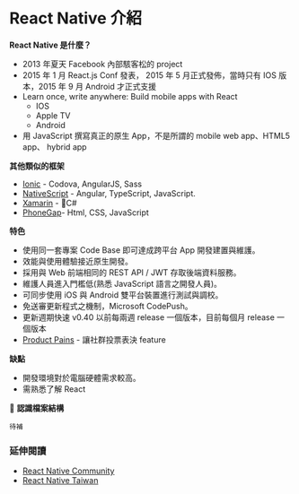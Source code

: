 # React Native 介紹

**React Native  是什麼？**

* 2013 年夏天 Facebook 內部駭客松的 project
* 2015 年 1 月 React.js Conf 發表， 2015 年 5 月正式發佈，當時只有 IOS 版本，2015 年 9 月 Android 才正式支援
* Learn once, write anywhere: Build mobile apps with React
    * IOS
    * Apple TV
    * Android
* 用 JavaScript 撰寫真正的原生 App，不是所謂的 mobile web app、HTML5 app、 hybrid app


**其他類似的框架**

* [Ionic](https://ionicframework.com/) - Codova, AngularJS, Sass
* [NativeScript](https://www.nativescript.org/) - Angular, TypeScript, JavaScript.
* [Xamarin](https://www.xamarin.com/) - C#
* [PhoneGap](https://phonegap.com/)- Html, CSS, JavaScript

**特色**

* 使用同一套專案 Code Base 即可達成跨平台 App 開發建置與維護。
* 效能與使用體驗接近原生開發。
* 採用與 Web 前端相同的 REST API / JWT 存取後端資料服務。
* 維護人員進入門檻低(熟悉 JavaScript 語言之開發人員)。
* 可同步使用 iOS 與 Android 雙平台裝置進行測試與調校。
* 免送審更新程式之機制，Microsoft CodePush。
* 更新週期快速 v0.40 以前每兩週 release 一個版本，目前每個月 release 一個版本
* [Product Pains](https://react-native.canny.io/feature-requests/) - 讓社群投票表決 feature



**缺點**
* 開發環境對於電腦硬體需求較高。
* 需熟悉了解 React


**認識檔案結構**

```
待補
```

### 延伸閱讀
- [React Native Community](https://www.facebook.com/groups/react.native.community)
- [React Native Taiwan](https://www.facebook.com/groups/reactnativetw/?fref=ts)
